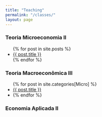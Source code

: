 ```yaml
---
title: "Teaching"
permalink: "/classes/"
layout: page
---
```



### Teoria Microeconomia II

<ul>
  {% for post in site.posts %}
    <li>
      <a href="{{ post.url }}">{{ post.title }}</a>
    </li>
  {% endfor %}
</ul>



### Teoria Macroeconômica III

<ul>
  {% for post in site.categories[Micro] %}
    <li>
      <a href="{{ post.url | absolute_url }}">
        {{ post.title }}
      </a>
     <li>
  {% endfor %}
</ul>

### Economia Aplicada II

